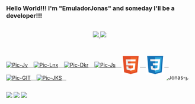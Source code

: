 ### Hello World!!! I'm "EmuladorJonas" and someday I'll be a developer!!!
<br>

<div align="center">
  <a href="https://www.youtube.com/channel/UChzP90Fmq_WGAiguzUpKj5w">
  <img height="165em" src="https://github-readme-stats.vercel.app/api?username=EmuladorJonas&show_icons=true&theme=dark"/>
  <img height="165em" src="https://github-readme-stats.vercel.app/api/top-langs/?username=EmuladorJonas&layout=compact&langs_count=7&theme=dark"/>
</div>

##

<div style="display: inline_block"><br>
  <img align="center" alt="Pic-Jv" height="50" width="50" src="https://cdn.jsdelivr.net/gh/devicons/devicon/icons/java/java-original-wordmark.svg">
  &nbsp;&nbsp;
  <img align="center" alt="Pic-Lnx" height="50" width="50" src="https://cdn.jsdelivr.net/gh/devicons/devicon/icons/linux/linux-original.svg">
  &nbsp;&nbsp;
  <img align="center" alt="Pic-Dkr" height="50" width="50" src="https://cdn.jsdelivr.net/gh/devicons/devicon/icons/docker/docker-original-wordmark.svg">
  &nbsp;&nbsp;
  <img align="center" alt="Pic-Js" height="50" width="50" src="https://cdn.jsdelivr.net/gh/devicons/devicon/icons/kubernetes/kubernetes-plain-wordmark.svg">
  &nbsp;&nbsp;
  <img align="center" alt="Pic-HTML" height="50" width="50" src="https://raw.githubusercontent.com/devicons/devicon/master/icons/html5/html5-original.svg">
  &nbsp;&nbsp;
  <img align="center" alt="Pic-CSS" height="50" width="50" src="https://raw.githubusercontent.com/devicons/devicon/master/icons/css3/css3-original.svg">
  &nbsp;&nbsp;
  <img align="center" alt="Pic-GIT" height="50" width="50" src="https://cdn.jsdelivr.net/gh/devicons/devicon/icons/git/git-plain-wordmark.svg">
  &nbsp;&nbsp;
  <img align="center" alt="Pic-JKS" height="50" width="50" src="https://cdn.jsdelivr.net/gh/devicons/devicon/icons/jenkins/jenkins-original.svg">
  &nbsp;&nbsp;
  <img align="right" alt="Jonas-pic" height="150" style="border-radius:50px;" src="https://user-images.githubusercontent.com/103910100/198158535-2603bc0f-cd86-425d-8f78-c3a2faf68341.png">
</div>

##

<div> 
  <a href="https://www.youtube.com/channel/UChzP90Fmq_WGAiguzUpKj5w" target="_blank"><img src="https://img.shields.io/badge/YouTube-FF0000?style=for-the-badge&logo=youtube&logoColor=white" target="_blank"></a>
  <a href="https://www.instagram.com/jonassantos_16/" target="_blank"><img src="https://img.shields.io/badge/-Instagram-%23E4405F?style=for-the-badge&logo=instagram&logoColor=white" target="_blank"></a> 
  <a href="https://www.linkedin.com/in/jonassantos13/" target="_blank"><img src="https://img.shields.io/badge/-LinkedIn-%230077B5?style=for-the-badge&logo=linkedin&logoColor=white" target="_blank"></a> 
 
 
</div>

<!--

- 🔭 I’m currently working on ...
- 🌱 I’m currently learning ...
- 👯 I’m looking to collaborate on ...
- 🤔 I’m looking for help with ...
- 💬 Ask me about ...
- 📫 How to reach me: ...
- 😄 Pronouns: ...
- ⚡ Fun fact: ...
-->
